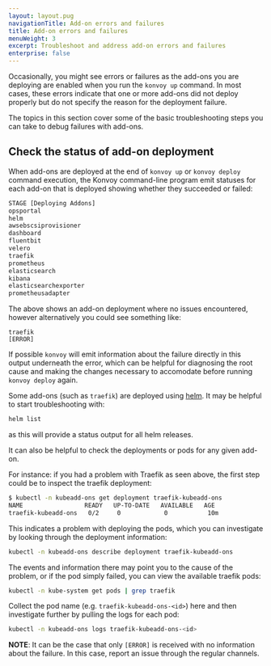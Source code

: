 ```yaml
---
layout: layout.pug
navigationTitle: Add-on errors and failures
title: Add-on errors and failures
menuWeight: 3
excerpt: Troubleshoot and address add-on errors and failures
enterprise: false
---
```


Occasionally, you might see errors or failures as the add-ons you are deploying are enabled when you run the `konvoy up` command.
In most cases, these errors indicate that one or more add-ons did not deploy properly but do not specify the reason for the deployment failure.

The topics in this section cover some of the basic troubleshooting steps you can take to debug failures with add-ons.

## Check the status of add-on deployment

When add-ons are deployed at the end of `konvoy up` or `konvoy deploy` command execution, the Konvoy command-line program emit statuses for each add-on that is deployed showing whether they succeeded or failed:

```bash
STAGE [Deploying Addons]
opsportal                                                              [OK]
helm                                                                   [OK]
awsebscsiprovisioner                                                   [OK]
dashboard                                                              [OK]
fluentbit                                                              [OK]
velero                                                                 [OK]
traefik                                                                [OK]
prometheus                                                             [OK]
elasticsearch                                                          [OK]
kibana                                                                 [OK]
elasticsearchexporter                                                  [OK]
prometheusadapter                                                      [OK]
```

The above shows an add-on deployment where no issues encountered, however alternatively you could see something like:

```text
traefik                                                                [ERROR]
```

If possible `konvoy` will emit information about the failure directly in this output underneath the error, which can be helpful for diagnosing the root cause and making the changes necessary to accomodate before running `konvoy deploy` again.

Some add-ons (such as `traefik`) are deployed using [helm](https://helm.sh).
It may be helpful to start troubleshooting with:

```bash
helm list
```

as this will provide a status output for all helm releases.

It can also be helpful to check the deployments or pods for any given add-on.

For instance: if you had a problem with Traefik as seen above, the first step could be to inspect the traefik deployment:

```bash
$ kubectl -n kubeadd-ons get deployment traefik-kubeadd-ons
NAME                 READY   UP-TO-DATE   AVAILABLE   AGE
traefik-kubeadd-ons   0/2     0            0           10m
```

This indicates a problem with deploying the pods, which you can investigate by looking through the deployment information:

```bash
kubectl -n kubeadd-ons describe deployment traefik-kubeadd-ons
```

The events and information there may point you to the cause of the problem, or if the pod simply failed, you can view the available traefik pods:

```bash
kubectl -n kube-system get pods | grep traefik
```

Collect the pod name (e.g. `traefik-kubeadd-ons-<id>`) here and then investigate further by pulling the logs for each pod:

```bash
kubectl -n kubeadd-ons logs traefik-kubeadd-ons-<id>
```

**NOTE**: It can be the case that only `[ERROR]` is received with no information about the failure.
In this case, report an issue through the regular channels.
